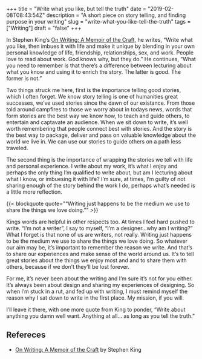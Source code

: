 +++
title = "Write what you like, but tell the truth"
date = "2019-02-08T08:43:54Z"
description = "A short piece on story telling, and finding purpose in your writing"
slug = "write-what-you-like-tell-the-truth"
tags = ["Writing"]
draft = "false"
+++

In Stephen King’s [On Writing: A Memoir of the Craft](https://www.goodreads.com/book/show/10569.On_Writing), he writes, “Write what you like, then imbues it with life and make it unique by blending in your own personal knowledge of life, friendship, relationships, sex, and work. People love to read about work. God knows why, but they do.” He continues, “What you need to remember is that there’s a difference between lecturing about what you know and using it to enrich the story. The latter is good. The former is not.”

Two things struck me here, first is the importance telling good stories, which I often forget. We know story telling is one of humanities great successes, we’ve used stories since the dawn of our existance. From those told around campfires to those we worry about in todays news, words that form stories are the best way we know how, to teach and guide others, to entertain and captavate an audience. When we sit down to write, it’s well worth remembering that people connect best with stories. And the story is the best way to package, deliver and pass on valuable knowledge about the world we live in. We can use our stories to guide others on a path less traveled. 

The second thing is the importance of wrapping the stories we tell with life and personal experience. I write about my work, it’s what I enjoy and perhaps the only thing I’m qualified to write about, but am I lecturing about what I know, or imbuesing it with life? I’m sure, at times, I’m guilty of not sharing enough of the story behind the work I do, perhaps what’s needed is a little more reflection.

{{< blockquote quote="“Writing just happens to be the medium we use to share the things we love doing.”" >}}

Kings words are helpful in other respects too. At times I feel hard pushed to write. “I’m not a writer”, I say to myself, “I’m a designer...why am I writing?” What I forget is that none of us are writers, not really. Writing just happens to be the medium we use to share the things we love doing. So whatever our aim may be, it’s important to remember the reason we write. And that’s to share our experiences and make sense of the world around us. It’s to tell great stories about the things we enjoy most and and to share them with others, because if we don’t they’ll be lost forever.

For me, it’s never been about the writing and I’m sure it’s not for you either. It’s always been about design and sharing my experiences of designing. So when I’m stuck in a rut, and fed up with writing, I must remind myself the reason why I sat down to write in the first place. My mission, if you will.

I’ll leave it there, with one more quote from King to ponder, “Write about anything you damn well want. Anything at all… as long as you tell the truth.”

## Refereces 

- [On Writing: A Memoir of the Craft](https://www.goodreads.com/book/show/10569.On_Writing) by Stephen King